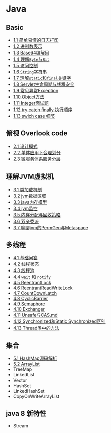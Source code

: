 # Java

## Basic

- [1.1 简单易懂的日志打印](1.1_打印日志.md)
- [1.2 进制数表示](1.2_进制数表示.md)
- [1.3 Base64编解码](1.3_base64编解码.md)
- [1.4 理解`Byte`与`Bit`](1.4_理解Byte与Bit.md)
- [1.5 访问控制](1.5_访问控制.md)
- [1.6 `String`字符串](1.6_String字符串.md)
- [1.7 理解`static`和`final`关键字](1.7_static和final关键字.md)
- [1.8 Servlet生命周期与线程安全](1.8_Servlet生命周期与线程安全.md)
- [1.9 常见异常Exception](1.9_Exception.md)
- [1.10 Object方法](1.10_Object方法.md)
- [1.11 Integer面试题](1.11_Integer面试题.md)
- [1.12 try catch finally 执行顺序](1.12_trycatchfinally执行顺序.md)
- [1.13 swich case 细节](1.13_swich-cash细节.md)

## 俯视 Overlook code

- [2.1 设计模式](2.1_设计模式/README.md)
- [2.2 单体应用下合理划分](2.2_单体应用下合理划分.md)
- [2.3 微服务体系服务分层](2.3_微服务体系服务分层.md)

## 理解JVM虚拟机

- [3.1 类加载机制](3.1_类加载机制.md)
- [3.2 jvm数据区域](3.2_jvm数据区域.md)
- [3.3 java内存模型](3.3_java内存模型.md)
- [3.4 jvm监控](3.4_jvm监控.md)
- [3.5 内存分配与回收策略](3.5_内存分配与回收策略.md)
- [3.6 双亲委派](3.6_双亲委派.md)
- [3.7 聊聊jvm的PermGen与Metaspace](3.7_聊聊jvm的PermGen与Metaspace.md)

## 多线程

- [4.1 基础问答](4_多线程/1_基础问答.md)
- [4.2 线程状态](4_多线程/2_线程状态.md)
- [4.3 线程池](4_多线程/3_线程池.md)
- [4.4 `wait` 和 `notify`](4_多线程/4_wait和notify.md)
- [4.5 ReentrantLock](4_多线程/5_ReentrantLock.md)
- [4.6 ReentrantReadWriteLock](4_多线程/6_ReentrantReadWriteLock.md)
- [4.7 CountDownLatch](4_多线程/7_CountDownLatch.md)
- [4.8 CyclicBarrier](4_多线程/8_CyclicBarrier.md)
- [4.9 Semaphore](4_多线程/9_Semaphore.md)
- [4.10 Exchanger](4_多线程/10_exchanger.md)
- [4.11 Unsafe与CAS.md](4_多线程/11_Unsafe与CAS.md)
- [4.12 Synchronized和Static Synchronized区别](4_多线程/12_Synchronized和StaticSynchronized区别.md)
- [4.13 Thread类中的方法](4_多线程/13_Thread类中的方法.md)

## 集合

- [5.1 HashMap源码解析](5.1_HashMap源码解析.md)
- [5.2 ArrayList](5.2_ArrayList.md)
- TreeMap
- LinkedList
- Vector
- HashSet
- LinkedHashSet
- CopyOnWriteArrayList

## java 8 新特性

- Stream